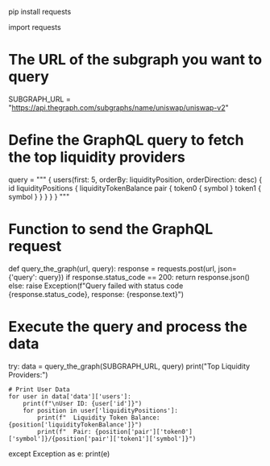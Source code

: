 pip install requests

import requests

# The URL of the subgraph you want to query
SUBGRAPH_URL = "https://api.thegraph.com/subgraphs/name/uniswap/uniswap-v2"

# Define the GraphQL query to fetch the top liquidity providers
query = """
{
  users(first: 5, orderBy: liquidityPosition, orderDirection: desc) {
    id
    liquidityPositions {
      liquidityTokenBalance
      pair {
        token0 {
          symbol
        }
        token1 {
          symbol
        }
      }
    }
  }
}
"""

# Function to send the GraphQL request
def query_the_graph(url, query):
    response = requests.post(url, json={'query': query})
    if response.status_code == 200:
        return response.json()
    else:
        raise Exception(f"Query failed with status code {response.status_code}, response: {response.text}")

# Execute the query and process the data
try:
    data = query_the_graph(SUBGRAPH_URL, query)
    print("Top Liquidity Providers:")

    # Print User Data
    for user in data['data']['users']:
        print(f"\nUser ID: {user['id']}")
        for position in user['liquidityPositions']:
            print(f"  Liquidity Token Balance: {position['liquidityTokenBalance']}")
            print(f"  Pair: {position['pair']['token0']['symbol']}/{position['pair']['token1']['symbol']}")
            
except Exception as e:
    print(e)
